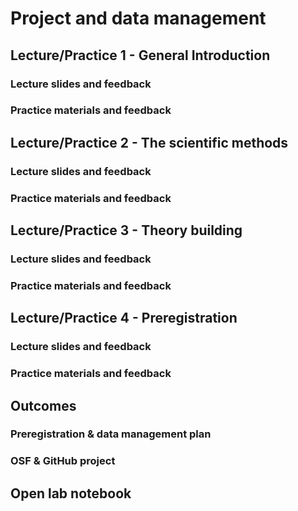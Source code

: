 # Project and data management

## Lecture/Practice 1 - General Introduction

### Lecture slides and feedback

### Practice materials and feedback

## Lecture/Practice 2 - The scientific methods

### Lecture slides and feedback

### Practice materials and feedback

## Lecture/Practice 3 - Theory building

### Lecture slides and feedback

### Practice materials and feedback

## Lecture/Practice 4 - Preregistration

### Lecture slides and feedback

### Practice materials and feedback

## Outcomes

### Preregistration & data management plan

### OSF & GitHub project

## Open lab notebook
